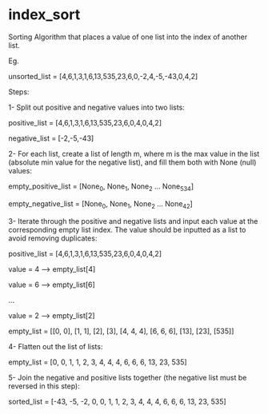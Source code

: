 # index_sort
Sorting Algorithm that places a value of one list into the index of another list.

Eg.

unsorted_list = [4,6,1,3,1,6,13,535,23,6,0,-2,4,-5,-43,0,4,2]

Steps:

1- Split out positive and negative values into two lists:

positive_list = [4,6,1,3,1,6,13,535,23,6,0,4,0,4,2]

negative_list = [-2,-5,-43]

2- For each list, create a list of length m, where m is the max value in the list (absolute min value for the negative list), and fill them both with None (null) values:

empty_positive_list = [None<sub>0</sub>, None<sub>1</sub>, None<sub>2</sub> ... None<sub>534</sub>]

empty_negative_list = [None<sub>0</sub>, None<sub>1</sub>, None<sub>2</sub> ... None<sub>42</sub>]


3- Iterate through the positive and negative lists and input each value at the corresponding empty list index. The value should be inputted as a list to avoid removing duplicates:

positive_list = [4,6,1,3,1,6,13,535,23,6,0,4,0,4,2]

value = 4 --> empty_list[4]

value = 6 --> empty_list[6]

...

value = 2 --> empty_list[2]

empty_list = [[0, 0], [1, 1], [2], [3], [4, 4, 4], [6, 6, 6], [13], [23], [535]]

4- Flatten out the list of lists:

empty_list = [0, 0, 1, 1, 2, 3, 4, 4, 4, 6, 6, 6, 13, 23, 535]

5- Join the negative  and positive lists together (the negative list must be reversed in this step):

sorted_list = [-43, -5, -2, 0, 0, 1, 1, 2, 3, 4, 4, 4, 6, 6, 6, 13, 23, 535]


